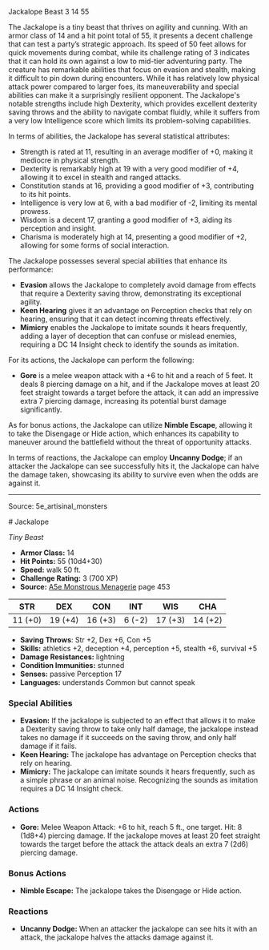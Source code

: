 <MonsterName/>Jackalope</MonsterName>
<CreatureType/>Beast</CreatureType>
<CR/>3</CR>
<AC/>14</AC>
<HP/>55</HP>
<summary>The Jackalope is a tiny beast that thrives on agility and cunning. With an armor class of 14 and a hit point total of 55, it presents a decent challenge that can test a party’s strategic approach. Its speed of 50 feet allows for quick movements during combat, while its challenge rating of 3 indicates that it can hold its own against a low to mid-tier adventuring party. The creature has remarkable abilities that focus on evasion and stealth, making it difficult to pin down during encounters. While it has relatively low physical attack power compared to larger foes, its maneuverability and special abilities can make it a surprisingly resilient opponent. The Jackalope's notable strengths include high Dexterity, which provides excellent dexterity saving throws and the ability to navigate combat fluidly, while it suffers from a very low Intelligence score which limits its problem-solving capabilities. </summary>

<detail>

In terms of abilities, the Jackalope has several statistical attributes: 
- Strength is rated at 11, resulting in an average modifier of +0, making it mediocre in physical strength.
- Dexterity is remarkably high at 19 with a very good modifier of +4, allowing it to excel in stealth and ranged attacks.
- Constitution stands at 16, providing a good modifier of +3, contributing to its hit points.
- Intelligence is very low at 6, with a bad modifier of -2, limiting its mental prowess.
- Wisdom is a decent 17, granting a good modifier of +3, aiding its perception and insight.
- Charisma is moderately high at 14, presenting a good modifier of +2, allowing for some forms of social interaction.

The Jackalope possesses several special abilities that enhance its performance:
- **Evasion** allows the Jackalope to completely avoid damage from effects that require a Dexterity saving throw, demonstrating its exceptional agility.
- **Keen Hearing** gives it an advantage on Perception checks that rely on hearing, ensuring that it can detect incoming threats effectively.
- **Mimicry** enables the Jackalope to imitate sounds it hears frequently, adding a layer of deception that can confuse or mislead enemies, requiring a DC 14 Insight check to identify the sounds as imitation.

For its actions, the Jackalope can perform the following:
- **Gore** is a melee weapon attack with a +6 to hit and a reach of 5 feet. It deals 8 piercing damage on a hit, and if the Jackalope moves at least 20 feet straight towards a target before the attack, it can add an impressive extra 7 piercing damage, increasing its potential burst damage significantly.

As for bonus actions, the Jackalope can utilize **Nimble Escape**, allowing it to take the Disengage or Hide action, which enhances its capability to maneuver around the battlefield without the threat of opportunity attacks.

In terms of reactions, the Jackalope can employ **Uncanny Dodge**; if an attacker the Jackalope can see successfully hits it, the Jackalope can halve the damage taken, showcasing its ability to survive even when the odds are against it.</detail>



---

Source: 5e_artisinal_monsters

<statblock>
# Jackalope

*Tiny* *Beast*

- **Armor Class:** 14
- **Hit Points:** 55 (10d4+30)
- **Speed:** walk 50 ft.
- **Challenge Rating:** 3 (700 XP)
- **Source:** [A5e Monstrous Menagerie](https://enpublishingrpg.com/products/level-up-monstrous-menagerie-a5e) page 453

| STR | DEX | CON | INT | WIS | CHA |
| --- | --- | --- | --- | --- | --- |
| 11 (+0) | 19 (+4) | 16 (+3) | 6 (-2) | 17 (+3) | 14 (+2) |

- **Saving Throws**: Str +2, Dex +6, Con +5
- **Skills:** athletics +2, deception +4, perception +5, stealth +6, survival +5
- **Damage Resistances:** lightning
- **Condition Immunities:** stunned
- **Senses:** passive Perception 17
- **Languages:** understands Common but cannot speak

### Special Abilities

- **Evasion:** If the jackalope is subjected to an effect that allows it to make a Dexterity saving throw to take only half damage, the jackalope instead takes no damage if it succeeds on the saving throw, and only half damage if it fails.
- **Keen Hearing:** The jackalope has advantage on Perception checks that rely on hearing.
- **Mimicry:** The jackalope can imitate sounds it hears frequently, such as a simple phrase or an animal noise. Recognizing the sounds as imitation requires a DC 14 Insight check.

### Actions

- **Gore:** Melee Weapon Attack: +6 to hit, reach 5 ft., one target. Hit: 8 (1d8+4) piercing damage. If the jackalope moves at least 20 feet straight towards the target before the attack  the attack deals an extra 7 (2d6) piercing damage.

### Bonus Actions

- **Nimble Escape:** The jackalope takes the Disengage or Hide action.

### Reactions

- **Uncanny Dodge:** When an attacker the jackalope can see hits it with an attack, the jackalope halves the attacks damage against it.


</statblock>


